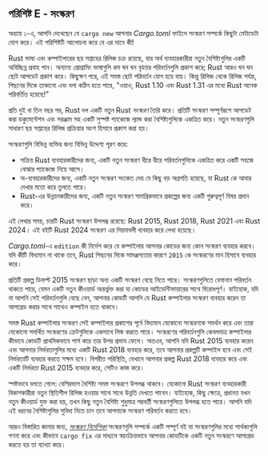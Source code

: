 ## পরিশিষ্ট E - সংস্করণ

অধ্যায় ১-এ, আপনি দেখেছেন যে `cargo new` আপনার _Cargo.toml_ ফাইলে সংস্করণ সম্পর্কে কিছুটা মেটাডেটা যোগ করে। এই পরিশিষ্টটি আলোচনা করে যে এর মানে কী!

Rust ভাষা এবং কম্পাইলারের ছয় সপ্তাহের রিলিজ চক্র রয়েছে, যার অর্থ ব্যবহারকারীরা নতুন বৈশিষ্ট্যগুলির একটি অবিচ্ছিন্ন প্রবাহ পান। অন্যান্য প্রোগ্রামিং ভাষাগুলি কম ঘন ঘন বৃহত্তর পরিবর্তনগুলি প্রকাশ করে; Rust আরও ঘন ঘন ছোট আপডেট প্রকাশ করে। কিছুক্ষণ পরে, এই সমস্ত ছোট পরিবর্তন যোগ হয়ে যায়। কিন্তু রিলিজ থেকে রিলিজ পর্যন্ত, পিছনের দিকে তাকানো এবং বলা কঠিন হতে পারে, "ওয়াও, Rust 1.10 এবং Rust 1.31 এর মধ্যে Rust অনেক পরিবর্তিত হয়েছে!"

প্রতি দুই বা তিন বছর পর, Rust দল একটি নতুন Rust _সংস্করণ_ তৈরি করে। প্রতিটি সংস্করণ সম্পূর্ণরূপে আপডেট করা ডকুমেন্টেশন এবং সরঞ্জাম সহ একটি সুস্পষ্ট প্যাকেজে ল্যান্ড করা বৈশিষ্ট্যগুলিকে একত্রিত করে। নতুন সংস্করণগুলি সাধারণ ছয় সপ্তাহের রিলিজ প্রক্রিয়ার অংশ হিসাবে প্রকাশ করা হয়।

সংস্করণগুলি বিভিন্ন ব্যক্তির জন্য বিভিন্ন উদ্দেশ্য পূরণ করে:

-   সক্রিয় Rust ব্যবহারকারীদের জন্য, একটি নতুন সংস্করণ ধীরে ধীরে পরিবর্তনগুলিকে একত্রিত করে একটি সহজে বোঝার প্যাকেজে নিয়ে আসে।
-   অ-ব্যবহারকারীদের জন্য, একটি নতুন সংস্করণ সংকেত দেয় যে কিছু বড় অগ্রগতি হয়েছে, যা Rust কে আবার দেখার মতো করে তুলতে পারে।
-   Rust-এর উন্নয়নকারীদের জন্য, একটি নতুন সংস্করণ সামগ্রিকভাবে প্রকল্পের জন্য একটি গুরুত্বপূর্ণ বিষয় প্রদান করে।

এই লেখার সময়, চারটি Rust সংস্করণ উপলব্ধ রয়েছে: Rust 2015, Rust 2018, Rust 2021 এবং Rust 2024। এই বইটি Rust 2024 সংস্করণ এর নিয়মাবলী ব্যবহার করে লেখা হয়েছে।

_Cargo.toml_-এ `edition` কী নির্দেশ করে যে কম্পাইলার আপনার কোডের জন্য কোন সংস্করণ ব্যবহার করবে। যদি কীটি বিদ্যমান না থাকে তবে, Rust পিছনের দিকে সামঞ্জস্যতার কারণে `2015` কে সংস্করণের মান হিসাবে ব্যবহার করে।

প্রতিটি প্রকল্প ডিফল্ট 2015 সংস্করণ ছাড়া অন্য একটি সংস্করণ বেছে নিতে পারে। সংস্করণগুলিতে বেমানান পরিবর্তন থাকতে পারে, যেমন একটি নতুন কীওয়ার্ড অন্তর্ভুক্ত করা যা কোডের আইডেন্টিফায়ারের সাথে বিরোধপূর্ণ। যাইহোক, যদি না আপনি সেই পরিবর্তনগুলি বেছে নেন, আপনার কোডটি আপনি যে Rust কম্পাইলার সংস্করণ ব্যবহার করেন তা আপগ্রেড করার সাথে সাথেও কম্পাইল হতে থাকবে।

সমস্ত Rust কম্পাইলার সংস্করণ সেই কম্পাইলার প্রকাশের পূর্বে বিদ্যমান যেকোনো সংস্করণকে সমর্থন করে এবং তারা যেকোনো সমর্থিত সংস্করণের ক্রেটগুলিকে একসাথে লিঙ্ক করতে পারে। সংস্করণের পরিবর্তনগুলি কেবলমাত্র কম্পাইলার কীভাবে কোডটি প্রাথমিকভাবে পার্স করে তার উপর প্রভাব ফেলে। অতএব, আপনি যদি Rust 2015 ব্যবহার করেন এবং আপনার নির্ভরতাগুলির মধ্যে একটি Rust 2018 ব্যবহার করে, তবে আপনার প্রকল্পটি কম্পাইল হবে এবং সেই নির্ভরতাটি ব্যবহার করতে সক্ষম হবে। বিপরীত পরিস্থিতি, যেখানে আপনার প্রকল্প Rust 2018 ব্যবহার করে এবং একটি নির্ভরতা Rust 2015 ব্যবহার করে, সেটিও কাজ করে।

স্পষ্টভাবে বলতে গেলে: বেশিরভাগ বৈশিষ্ট্য সমস্ত সংস্করণে উপলব্ধ থাকবে। যেকোনো Rust সংস্করণ ব্যবহারকারী বিকাশকারীরা নতুন স্থিতিশীল রিলিজ হওয়ার সাথে সাথে উন্নতি দেখতে পাবেন। যাইহোক, কিছু ক্ষেত্রে, প্রধানত যখন নতুন কীওয়ার্ড যুক্ত করা হয়, তখন কিছু নতুন বৈশিষ্ট্য শুধুমাত্র পরবর্তী সংস্করণগুলিতে উপলব্ধ হতে পারে। আপনি যদি এই ধরনের বৈশিষ্ট্যগুলির সুবিধা নিতে চান তবে আপনাকে সংস্করণ পরিবর্তন করতে হবে।

আরও বিস্তারিত জানার জন্য, [_সংস্করণ নির্দেশিকা_](https://doc.rust-lang.org/stable/edition-guide/) সংস্করণগুলি সম্পর্কে একটি সম্পূর্ণ বই যা সংস্করণগুলির মধ্যে পার্থক্যগুলি গণনা করে এবং কীভাবে `cargo fix` এর মাধ্যমে স্বয়ংক্রিয়ভাবে আপনার কোডটিকে একটি নতুন সংস্করণে আপগ্রেড করতে হয় তা ব্যাখ্যা করে।
